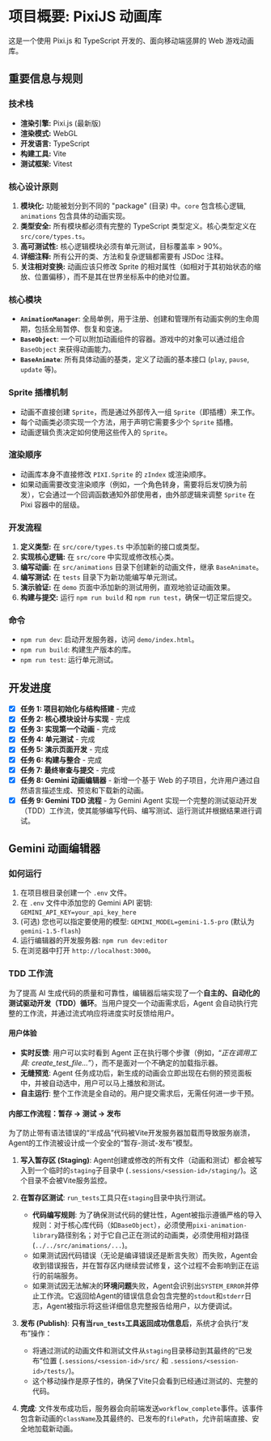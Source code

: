 # 项目概要: PixiJS 动画库

这是一个使用 Pixi.js 和 TypeScript 开发的、面向移动端竖屏的 Web 游戏动画库。

## 重要信息与规则

### 技术栈

- **渲染引擎:** Pixi.js (最新版)
- **渲染模式:** WebGL
- **开发语言:** TypeScript
- **构建工具:** Vite
- **测试框架:** Vitest

### 核心设计原则

1.  **模块化:** 功能被划分到不同的 "package" (目录) 中。`core` 包含核心逻辑, `animations` 包含具体的动画实现。
2.  **类型安全:** 所有模块都必须有完整的 TypeScript 类型定义。核心类型定义在 `src/core/types.ts`。
3.  **高可测试性:** 核心逻辑模块必须有单元测试，目标覆盖率 > 90%。
4.  **详细注释:** 所有公开的类、方法和复杂逻辑都需要有 JSDoc 注释。
5.  **关注相对变换:** 动画应该只修改 Sprite 的相对属性（如相对于其初始状态的缩放、位置偏移），而不是其在世界坐标系中的绝对位置。

### 核心模块

- **`AnimationManager`**: 全局单例，用于注册、创建和管理所有动画实例的生命周期，包括全局暂停、恢复和变速。
- **`BaseObject`**: 一个可以附加动画组件的容器。游戏中的对象可以通过组合 `BaseObject` 来获得动画能力。
- **`BaseAnimate`**: 所有具体动画的基类，定义了动画的基本接口 (`play`, `pause`, `update` 等)。

### Sprite 插槽机制

- 动画不直接创建 `Sprite`，而是通过外部传入一组 `Sprite`（即插槽）来工作。
- 每个动画类必须实现一个方法，用于声明它需要多少个 `Sprite` 插槽。
- 动画逻辑负责决定如何使用这些传入的 `Sprite`。

### 渲染顺序

- 动画库本身不直接修改 `PIXI.Sprite` 的 `zIndex` 或渲染顺序。
- 如果动画需要改变渲染顺序（例如，一个角色转身，需要将后发切换为前发），它会通过一个回调函数通知外部使用者，由外部逻辑来调整 `Sprite` 在 Pixi 容器中的层级。

### 开发流程

1.  **定义类型:** 在 `src/core/types.ts` 中添加新的接口或类型。
2.  **实现核心逻辑:** 在 `src/core` 中实现或修改核心类。
3.  **编写动画:** 在 `src/animations` 目录下创建新的动画文件，继承 `BaseAnimate`。
4.  **编写测试:** 在 `tests` 目录下为新功能编写单元测试。
5.  **演示验证:** 在 `demo` 页面中添加新的测试用例，直观地验证动画效果。
6.  **构建与提交:** 运行 `npm run build` 和 `npm run test`，确保一切正常后提交。

### 命令

- `npm run dev`: 启动开发服务器，访问 `demo/index.html`。
- `npm run build`: 构建生产版本的库。
- `npm run test`: 运行单元测试。

## 开发进度

- [x] **任务 1: 项目初始化与结构搭建** - 完成
- [x] **任务 2: 核心模块设计与实现** - 完成
- [x] **任务 3: 实现第一个动画** - 完成
- [x] **任务 4: 单元测试** - 完成
- [x] **任务 5: 演示页面开发** - 完成
- [x] **任务 6: 构建与整合** - 完成
- [x] **任务 7: 最终审查与提交** - 完成
- [x] **任务 8: Gemini 动画编辑器** - 新增一个基于 Web 的子项目，允许用户通过自然语言描述生成、预览和下载新的动画。
- [x] **任务 9: Gemini TDD 流程** - 为 Gemini Agent 实现一个完整的测试驱动开发（TDD）工作流，使其能够编写代码、编写测试、运行测试并根据结果进行调试。

## Gemini 动画编辑器

### 如何运行

1.  在项目根目录创建一个 `.env` 文件。
2.  在 `.env` 文件中添加您的 Gemini API 密钥: `GEMINI_API_KEY=your_api_key_here`
3.  (可选) 您也可以指定要使用的模型: `GEMINI_MODEL=gemini-1.5-pro` (默认为 `gemini-1.5-flash`)
4.  运行编辑器的开发服务器: `npm run dev:editor`
5.  在浏览器中打开 `http://localhost:3000`。

### TDD 工作流

为了提高 AI 生成代码的质量和可靠性，编辑器后端实现了一个**自主的、自动化的测试驱动开发（TDD）循环**。当用户提交一个动画需求后，Agent 会自动执行完整的工作流，并通过流式响应将进度实时反馈给用户。

#### 用户体验

- **实时反馈**: 用户可以实时看到 Agent 正在执行哪个步骤（例如，“*正在调用工具: create_test_file...*”），而不是面对一个不确定的加载指示器。
- **无缝预览**: Agent 任务成功后，新生成的动画会立即出现在右侧的预览面板中，并被自动选中，用户可以马上播放和测试。
- **自主运行**: 整个工作流是全自动的。用户提交需求后，无需任何进一步干预。

#### 内部工作流程：暂存 -> 测试 -> 发布

为了防止带有语法错误的“半成品”代码被Vite开发服务器加载而导致服务崩溃，Agent的工作流被设计成一个安全的“暂存-测试-发布”模型。

1.  **写入暂存区 (Staging)**: Agent创建或修改的所有文件（动画和测试）都会被写入到一个临时的`staging`子目录中 (`.sessions/<session-id>/staging/`)。这个目录不会被Vite服务监控。

2.  **在暂存区测试**: `run_tests`工具只在`staging`目录中执行测试。
    *   **代码编写规则**: 为了确保测试代码的健壮性，Agent被指示遵循严格的导入规则：对于核心库代码（如`BaseObject`），必须使用`pixi-animation-library`路径别名；对于它自己正在测试的动画类，必须使用相对路径 (`../../src/animations/...`)。
    *   如果测试因代码错误（无论是编译错误还是断言失败）而失败，Agent会收到错误报告，并在暂存区内继续尝试修复，这个过程不会影响到正在运行的前端服务。
    *   如果测试因无法解决的**环境问题**失败，Agent会识别出`SYSTEM_ERROR`并停止工作流。它返回给Agent的错误信息会包含完整的`stdout`和`stderr`日志，Agent被指示将这些详细信息完整报告给用户，以方便调试。

3.  **发布 (Publish)**: **只有当`run_tests`工具返回成功信息后**，系统才会执行“发布”操作：
    *   将通过测试的动画文件和测试文件从`staging`目录移动到其最终的“已发布”位置 (`.sessions/<session-id>/src/` 和 `.sessions/<session-id>/tests/`)。
    *   这个移动操作是原子性的，确保了Vite只会看到已经通过测试的、完整的代码。

4.  **完成**: 文件发布成功后，服务器会向前端发送`workflow_complete`事件。该事件包含新动画的`className`及其最终的、已发布的`filePath`，允许前端直接、安全地加载新动画。
